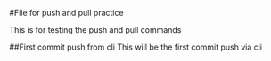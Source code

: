 #File for push and pull practice

This is for testing the push and pull commands

##First commit push from cli
This will be the first commit push via cli
